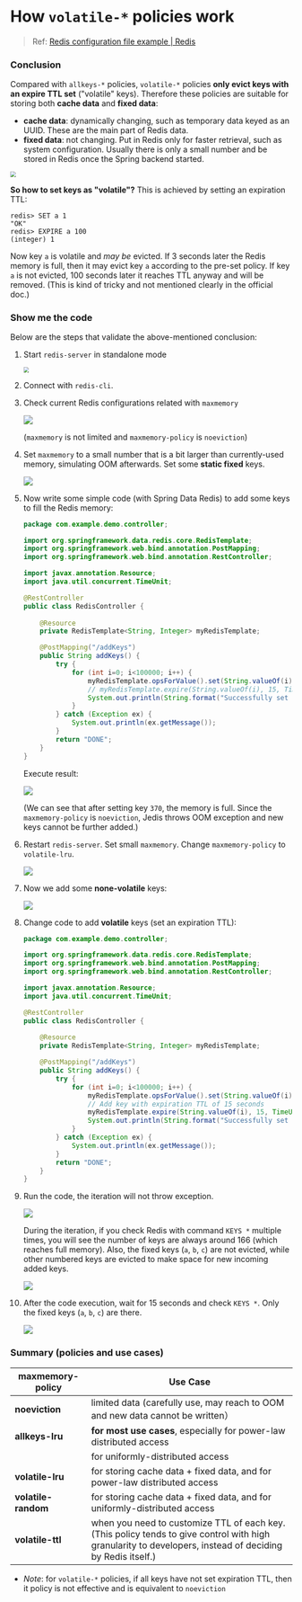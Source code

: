 # How `volatile-*` policies work

> Ref: [Redis configuration file example | Redis](https://redis.io/docs/management/config-file/)



### Conclusion

Compared with `allkeys-*` policies, `volatile-*` policies **only evict keys with an expire TTL set** ("volatile" keys). Therefore these policies are suitable for storing both **cache data** and **fixed data**:

* **cache data**: dynamically changing, such as temporary data keyed as an UUID. These are the main part of Redis data.
* **fixed data**: not changing. Put in Redis only for faster retrieval, such as system configuration. Usually there is only a small number and be stored in Redis once the Spring backend started.

<img src="./img/redis_0.png" style="zoom:60%;" />

**So how to set keys as "volatile"?** This is achieved by setting an expiration TTL:

```shell
redis> SET a 1
"OK"
redis> EXPIRE a 100
(integer) 1
```

Now key `a` is volatile and *may be* evicted. If 3 seconds later the Redis memory is full, then it may evict key `a` according to the pre-set policy. If key `a` is not evicted, 100 seconds later it reaches TTL anyway and will be removed. (This is kind of tricky and not mentioned clearly in the official doc.)



### Show me the code

Below are the steps that validate the above-mentioned conclusion:

1. Start `redis-server` in standalone mode

   <img src="./img/step_0.png" style="zoom:60%;" />

2. Connect with `redis-cli`.

3. Check current Redis configurations related with `maxmemory` 

   <img src="./img/step_1.png" style="zoom:100%;" />

   (`maxmemory` is not limited and `maxmemory-policy` is `noeviction`)

4. Set `maxmemory` to a small number that is a bit larger than currently-used memory, simulating OOM afterwards. Set some **static fixed** keys.

   <img src="./img/step_2.png" style="zoom:100%;" />

5. Now write some simple code (with Spring Data Redis) to add some keys to fill the Redis memory:

   ```java
   package com.example.demo.controller;
   
   import org.springframework.data.redis.core.RedisTemplate;
   import org.springframework.web.bind.annotation.PostMapping;
   import org.springframework.web.bind.annotation.RestController;
   
   import javax.annotation.Resource;
   import java.util.concurrent.TimeUnit;
   
   @RestController
   public class RedisController {
       
       @Resource
       private RedisTemplate<String, Integer> myRedisTemplate;
   
       @PostMapping("/addKeys")
       public String addKeys() {
           try {
               for (int i=0; i<100000; i++) {
                   myRedisTemplate.opsForValue().set(String.valueOf(i), i);
                   // myRedisTemplate.expire(String.valueOf(i), 15, TimeUnit.SECONDS);
                   System.out.println(String.format("Successfully set key: %d, value: %d", i, i));
               }
           } catch (Exception ex) {
               System.out.println(ex.getMessage());
           }
           return "DONE";
       }
   }
   ```

   Execute result:

   <img src="./img/step_3.png" style="zoom:100%;" />

   (We can see that after setting key `370`, the memory is full. Since the `maxmemory-policy` is `noeviction`, Jedis throws OOM exception and new keys cannot be further added.)

6. Restart `redis-server`. Set small `maxmemory`. Change `maxmemory-policy` to `volatile-lru`.

   <img src="./img/step_4.png" style="zoom:100%;" />

7. Now we add some **none-volatile** keys:

   <img src="./img/step_5.png" style="zoom:100%;" />

8. Change code to add **volatile** keys (set an expiration TTL):

   ```java
   package com.example.demo.controller;
   
   import org.springframework.data.redis.core.RedisTemplate;
   import org.springframework.web.bind.annotation.PostMapping;
   import org.springframework.web.bind.annotation.RestController;
   
   import javax.annotation.Resource;
   import java.util.concurrent.TimeUnit;
   
   @RestController
   public class RedisController {
       
       @Resource
       private RedisTemplate<String, Integer> myRedisTemplate;
   
       @PostMapping("/addKeys")
       public String addKeys() {
           try {
               for (int i=0; i<100000; i++) {
                   myRedisTemplate.opsForValue().set(String.valueOf(i), i);
                   // Add key with expiration TTL of 15 seconds
                   myRedisTemplate.expire(String.valueOf(i), 15, TimeUnit.SECONDS);
                   System.out.println(String.format("Successfully set key: %d, value: %d", i, i));
               }
           } catch (Exception ex) {
               System.out.println(ex.getMessage());
           }
           return "DONE";
       }
   }
   ```

9. Run the code, the iteration will not throw exception. 

   <img src="./img/step_6.png" style="zoom:100%;" />

   During the iteration, if you check Redis with command `KEYS *` multiple times, you will see the number of keys are always around 166 (which reaches full memory). Also, the fixed keys (`a`, `b`, `c`) are not evicted, while other numbered keys are evicted to make space for new incoming added keys.

   <img src="./img/step_7.png" style="zoom:100%;" />

10. After the code execution, wait for 15 seconds and check `KEYS *`. Only the fixed keys (`a`, `b`, `c`) are there.

    <img src="./img/step_8.png" style="zoom:100%;" />



### Summary (policies and use cases)

| maxmemory-policy    | Use Case                                                     |
| ------------------- | ------------------------------------------------------------ |
| **noeviction**      | limited data (carefully use, may reach to OOM and new data cannot be written） |
| **allkeys-lru**     | **for most use cases**, especially for power-law distributed access |
|                     | for uniformly-distributed access                             |
| **volatile-lru**    | for storing cache data + fixed data, and for power-law distributed access |
| **volatile-random** | for storing cache data + fixed data, and for uniformly-distributed access |
| **volatile-ttl**    | when you need to customize TTL of each key. (This policy tends to give control with high granularity to developers, instead of deciding by Redis itself.) |

* *Note*: for `volatile-*` policies, if all keys have not set expiration TTL, then it policy is not effective and is equivalent to `noeviction`